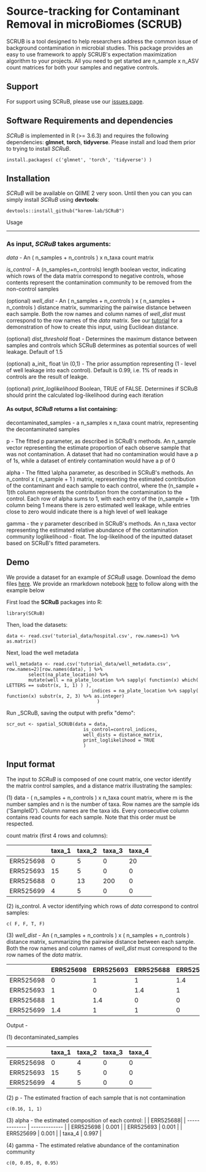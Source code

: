 # Source-tracking for Contaminant Removal in microBiomes (SCRUB)

SCRUB is a tool designed to help researchers address the common issue of background contamination in microbial studies. This package provides an easy to use framework to apply SCRUB's expectation maximization algorithm to your projects. All you need to get started are n_sample x n_ASV count matrices for both your samples and negative controls. 


Support
-----------------------

For support using SCRuB, please use our <a href="https://github.com/korem-lab/SCRuB/issues">issues page</a>.


Software Requirements and dependencies
-----------------------

*SCRuB* is implemented in R (>= 3.6.3) and requires the following dependencies: **glmnet**, **torch**, **tidyverse**. Please install and load them prior to trying to install *SCRuB*. 

```
install.packages( c('glmnet', 'torch', 'tidyverse') )
```


Installation
---------------------------

*SCRuB* will be available on QIIME 2 very soon. Until then you can you can simply install *SCRuB* using **devtools**: 
```
devtools::install_github("korem-lab/SCRuB")
```


Usage
___________________

### As input, *SCRuB* takes arguments:

 _data_ - An ( n_samples + n_controls ) x n_taxa count matrix
 
 _is_control_ - A  (n_samples+n_controls) length boolean vector, indicating which rows of the data matrix correspond to negative controls, whose contents represent the contamination community to be removed from the non-control samples
 
(optional) _well_dist_ - An ( n_samples + n_controls ) x ( n_samples + n_controls ) distance matrix, summarizing the pairwise distance between each sample. Both the row names and column names of _well_dist_ must correspond to the row names of the _data_ matrix. See our <a href="https://korem-lab.github.io/SCRuB/tutorial.html">tutorial</a> for a demonstration of how to create this input, using Euclidean distance. 

(optional) _dist_threshold_ float - Determines the maximum distance between samples and controls which SCRuB determines as potential sources of well leakage. Default of 1.5 

(optional) a_init_ float \in (0,1) - The prior assumption representing (1 - level of well leakage into each control). Default is 0.99, i.e. 1% of reads in controls are the result of leakge. 

(optional) _print_loglikelihood_ Boolean, TRUE of FALSE. Determines if SCRuB should print the calculated log-likelihood during each iteration

#### As output, *SCRuB* returns a list containing:

 decontaminated_samples - a n_samples x n_taxa count matrix, representing the decontaminated samples
 
 p - The fitted p parameter, as described in SCRuB's methods. An n_sample vector representing the estimate proportion of each observe sample that was not contamination. A dataset that had no contamination would have a p of 1s, while a dataset of entirely contamination would have a p of 0
 
 alpha - The fitted \alpha parameter, as described in SCRuB's methods. An n_control x ( n_sample + 1 ) matrix, representing the estimated contribution of the contaminant and each sample to each control, where the (n_sample + 1)th column represents the contribution from the contamination to the control. Each row of alpha sums to 1, with each entry of the (n_sample + 1)th  column being 1 means there is zero estimated well leakage, while entries close to zero would indicate there is a high level of well leakage
 
gamma - the $\gamma$ parameter described in SCRuB's methods. An n_taxa vector representing the estimated relative abundance of the contamination community
loglikelihood - float. The log-likelihood of the inputted dataset based on SCRuB's fitted parameters.


Demo
-----------------------
We provide a dataset for an example of *SCRuB* usage. Download the demo files <a href="https://github.com/korem-lab/SCRuB/tree/gh-pages_tmp/tutorial_data">here</a>. We provide an rmarkdown notebook <a href="https://github.com/korem-lab/SCRuB/blob/gh-pages_tmp/tutorial.Rmd">here</a> to follow along with the example below

First load the **SCRuB** packages into R:
```
library(SCRuB)
```

Then, load the datasets:
```
data <- read.csv('tutorial_data/hospital.csv', row.names=1) %>% as.matrix()
```

Next, load the well metadata
```
well_metadata <- read.csv('tutorial_data/well_metadata.csv', row.names=2)[row.names(data), ] %>% 
        select(na_plate_location) %>% 
        mutate(well = na_plate_location %>% sapply( function(x) which( LETTERS == substr(x, 1, 1) ) ),
                               indices = na_plate_location %>% sapply( function(x) substr(x, 2, 3) %>% as.integer)
                                 )
```

Run _SCRuB, saving the output with prefix "demo":

```
scr_out <- spatial_SCRUB(data = data, 
                            is_control=control_indices, 
                            well_dists = distance_matrix, 
                            print_loglikelihood = TRUE
                            )
```


Input format
-----------------------
The input to *SCRuB* is composed of one count matrix, one vector identify the matrix control samples, and a distance matrix illustrating the samples:

(1) data - ( n_samples + n_controls ) x n_taxa count matrix, where m is the number samples and n is the number of taxa. Row names are the sample ids ('SampleID'). Column names are the taxa ids. Every consecutive column contains read counts for each sample. Note that this order must be respected.


count matrix (first 4 rows and columns):

| | taxa_1 | taxa_2 | taxa_3 | taxa_4 |
| ------------- | ------------- |------------- |------------- |------------- |
| ERR525698  |  0 | 5 | 0|20 |
| ERR525693  |  15 | 5 | 0|0 |
| ERR525688  |  0 | 13 | 200|0 |
| ERR525699  |  4 | 5 | 0|0 |

(2) is_control. A vector identifying which rows of _data_ correspond to control samples:
```
c( F, F, T, F)
```

(3) _well_dist_ - An ( n_samples + n_controls ) x ( n_samples + n_controls ) distance matrix, summarizing the pairwise distance between each sample. Both the row names and column names of _well_dist_ must correspond to the row names of the _data_ matrix.

| | ERR525698 |ERR525693 | ERR525688| ERR525699|
| ------------- | ------------- |------------- |------------- |------------- |
| ERR525698  |  0 | 1 | 1 | 1.4 |
| ERR525693  |  1 | 0 | 1.4| 1 |
| ERR525688  |  1 | 1.4 | 0| 0 |
| ERR525699  |  1.4 | 1 | 1| 0 |


 

Output - 

(1) decontaminated_samples

| | taxa_1 | taxa_2 | taxa_3 | taxa_4 |
| ------------- | ------------- |------------- |------------- |------------- |
| ERR525698  |  0 | 4 | 0|0 |
| ERR525693  |  15 | 5 | 0|0 |
| ERR525699  |  4 | 5 | 0|0 |

(2) p - The estimated fraction of each sample that is not contamination
```
c(0.16, 1, 1)
```

(3) alpha - the estimated composition of each control:
| | ERR525688| 
| ------------- | ------------- |
| ERR525698  | 0.001 |
| ERR525693  |  0.001 |
| ERR525699  |  0.001 |
| taxa_4  |  0.997 |



(4) gamma - The estimated relative abundance of the contamination community
```
c(0, 0.05, 0, 0.95)
```









